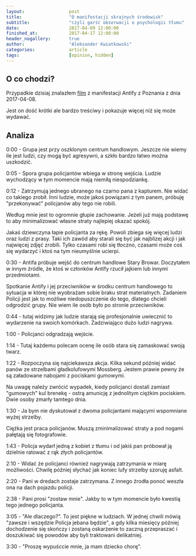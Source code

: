 ```yaml
---
layout:                 post
title:                  "O manifestacji skrajnych środowisk"
subtitle:               "czyli garść obserwacji o psychologii tłumu"
date:                   2017-04-09 12:00:00
finished_at:            2017-04-17 12:00:00
header_nogallery:       true
author:                 "Aleksander Kwiatkowski"
categories:             article
tags:                   [opinion, hidden]
---
```


[wtk1]: http://wtkplay.pl/video-id-31898-pokojowa_manifestacja_zamienila_sie_w_zamieszki
[wtk2]: http://wtkplay.pl/video-id-31890-zadyma_na_manifestacji_anarchistow

O co chodzi?
------------

Przypadkie dzisiaj znalazłem [film][wtk2] z manifestacji Antify z Poznania
z dnia 2017-04-08.

Jest on dość krótki ale bardzo treściwy i pokazuje więcej niż się może wydawać.

Analiza
-------

0:00 - Grupa jest przy oszklonym centrum handlowym. Jeszcze nie wiemy ile jest ludzi,
czy mogą być agresywni, a szkło bardzo łatwo można uszkodzić.

0:05 - Spora grupa policjantów wbiega w stronę wejścia. Ludzie wychodzący w tym
momencie mają niemiłą niespodziankę.

0:12 - Zatrzymują jednego ubranego na czarno pana z kapturem. Nie widać co takiego
zrobił. Inni ludzie, może jakoś powiązani z tym panem, próbuję "przekonywać"
policjanów aby tego nie robili.

Według mnie jest to ogromnie głupie zachowanie. Jeżeli już mają podstawę to
aby minimalizować własne straty najlepiej okazać spokój.

Jakaś dziewczyna łapie policjanta za rękę. Powoli zbiega się więcej ludzi oraz
ludzi z prasy. Taki ich zawód aby starali się być jak najblizej akcji i jak
najwięcej zdjęć zrobili. Tylko czasami robi się tłoczno, czasami może coś
się wydarzyć i ktoś na tym nieumyślnie ucierpi.

0:30 - Antifa próbuje wejść do centrum handlowe Stary Browar. Doczytałem w innym
źródle, że ktoś w członków Antify rzucił jajkiem lub innymi przedmiotami.

Spotkanie Antify i jej przeciwników w środku centrum handlowego to sytuacja w
której nie wyobrażam sobie braku strat materialnych. Zadaniem Policji jest
jak to możliwe niedopuszczenie do tego, dlatego chcieli odgrodzić grupy.
Nie wiem ile osób było po stronie przeciwników.

0:44 - tutaj widzimy jak ludzie starają się profesjonalnie uwiecznić to
wydarzenie na swoich komórkach. Zadziwiająco dużo ludzi nagrywa.

1:00 - Policjanci odgradzają wejście.

1:14 - Tutaj każdemu polecam ocenę ile osób stara się zamaskować swoją twarz.

1:22 - Rozpoczyna się najciekawsza akcja. Kilka sekund później widać panów
ze strzelbami gładkolufowymi Mossberg. Jestem prawie pewny że są załadowane
nabojami z pociskami gumowymi.

Na uwagę należy zwrócić wypadek, kiedy policjanci dostali zamiast
"gumowych" kul brenekę - ostrą amunicję z jednolitym ciężkim pociskiem.
Dwie osoby zmarły tamtego dnia.

1:30 - Ja bym nie dyskutował z dwoma policjantami mającymi wspomniane wyżej strzelby.

Ciężka jest praca policjanów. Muszą zminimalizować straty a pod nogami
pałętają się fotografowie.

1:43 - Policja wydarł jedną z kobiet z tłumu i od jakiś pan próbował ją dzielnie
ratować z rąk złych policjantów.

2:10 - Widać że policjanci również nagrywają zatrzymania w miarę możliwości.
Chwilę później słychać jak koniec lufy strzelby szoruję asfalt.

2:20 - Pani w dredach zostaje zatrzymana. Z innego źrodła ponoć weszła ona
na dach pojazdu policji.

2:38 - Pani prosi "zostaw mnie". Jakby to w tym momencie było kwestią tego
jednego policjanta.

3:05 - "Ale dlaczego?". To jest piękne w ludziach. W jednej chwili mówią "zawsze
i wszędzie Policja jebana będzie", a gdy kilka miesięcy później dochodzenie się
skończy i zostaną oskarżenie to zaczną przepraszać i doszukiwać się powodów
aby byli traktowani delikatniej.

3:30 - "Proszę wypuśccie mnie, ja mam dziecko chorę".
